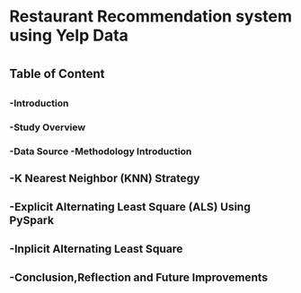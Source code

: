 <h1>Restaurant Recommendation system using Yelp Data<h1>

<h2>Table of Content<h2>
<h3> -Introduction <h3>
     <sp> <h4>-Study Overview <h4>
     -Data Source
     -Methodology Introduction
     
<h3> -K Nearest Neighbor (KNN) Strategy <h3>

<h3> -Explicit Alternating Least Square (ALS) Using PySpark <h3>

<h3> -Inplicit Alternating Least Square <h3>

<h3> -Conclusion,Reflection and Future Improvements <h3>
     

